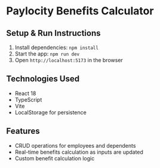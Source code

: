 # Paylocity Benefits Calculator

## Setup & Run Instructions

1. Install dependencies: `npm install`
2. Start the app: `npm run dev`
3. Open `http://localhost:5173` in the browser

## Technologies Used

- React 18
- TypeScript
- Vite
- LocalStorage for persistence

## Features

- CRUD operations for employees and dependents
- Real-time benefits calculation as inputs are updated
- Custom benefit calculation logic
